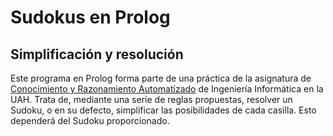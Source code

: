 # Sudokus en Prolog
## Simplificación y resolución
Este programa en Prolog forma parte de una práctica de la asignatura de [Conocimiento y Razonamiento Automatizado](https://www.uah.es/es/estudios/estudios-oficiales/grados/asignatura/Conocimiento-y-Razonamiento-Automatizado-780025/) de Ingeniería Informática en la UAH. Trata de, mediante una serie de reglas propuestas, resolver un Sudoku, o en su defecto, simplificar las posibilidades de cada casilla. Esto dependerá del Sudoku proporcionado. 
